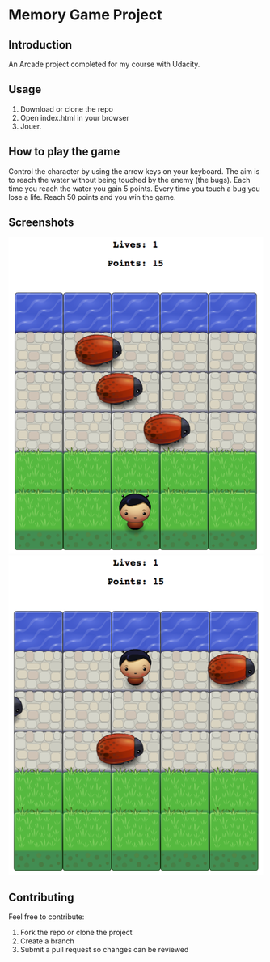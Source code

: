 # Memory Game Project

## Introduction

An Arcade project completed for my course with Udacity.

## Usage

1. Download or clone the repo
2. Open index.html in your browser
3. Jouer.

## How to play the game

Control the character by using the arrow keys on your keyboard. The aim is to reach the water without being touched by the enemy (the bugs). Each time you reach the water you gain 5 points. Every time you touch a bug you lose a life. Reach 50 points and you win the game.

## Screenshots

![Arcade Game Screenshot](/images/arcadegame.png "Arcade Game Screenshot")
![Arcade Game Screenshot](/images/arcadegame_1.png "Arcade Game Screenshot")

## Contributing

Feel free to contribute:
1. Fork the repo or clone the project
2. Create a branch
3. Submit a pull request so changes can be reviewed
